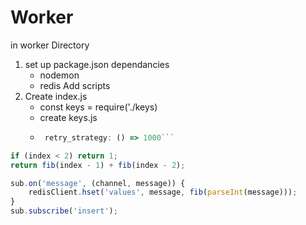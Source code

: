 # Worker
in worker Directory
1. set up package.json dependancies
   - nodemon
   - redis
  Add scripts
2. Create index.js
   - const keys = require('./keys)
   - create keys.js
   - ```javascript
      retry_strategy: () => 1000```

```javascript
if (index < 2) return 1;
return fib(index - 1) + fib(index - 2);
```
```javascript
sub.on('message', (channel, message)) {
    redisClient.hset('values', message, fib(parseInt(message)));
}
sub.subscribe('insert');
```

